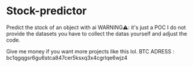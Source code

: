 # Stock-predictor
Predict the stock of an object with ai
WARNING⚠️: it's just a POC I do not provide the datasets you have to collect the datas yourself and adjust the code.


Give me money if you want more projects like this lol.
BTC ADRESS : bc1qgqgsr6gu6stca847cer5ksxq3x4cgrlqe6wjz4
